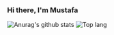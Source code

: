 ### Hi there, I'm Mustafa 
![Anurag's github stats](https://github-readme-stats.vercel.app/api?username=c0brabaghdad1&show_icons=true&theme=midnight-purple)
![Top lang](https://github-readme-stats.vercel.app/api/top-langs/?username=c0brabaghdad1&layout=compact&hide_border=true&theme=midnight-purple&show_icons=true)

